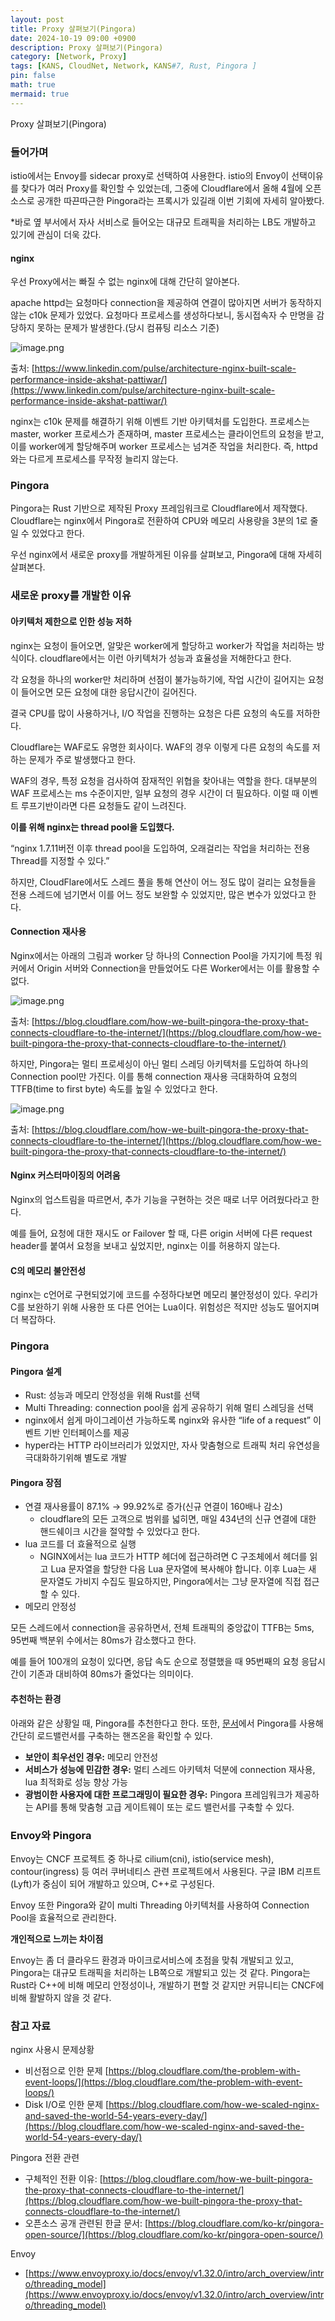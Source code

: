 ```yaml
---
layout: post
title: Proxy 살펴보기(Pingora)
date: 2024-10-19 09:00 +0900 
description: Proxy 살펴보기(Pingora)
category: [Network, Proxy] 
tags: [KANS, CloudNet, Network, KANS#7, Rust, Pingora ] 
pin: false
math: true
mermaid: true
---
```

Proxy 살펴보기(Pingora)
<!--more-->


### 들어가며


istio에서는 Envoy를 sidecar proxy로 선택하여 사용한다. istio의 Envoy이 선택이유를 찾다가 여러 Proxy를 확인할 수 있었는데, 그중에 Cloudflare에서 올해 4월에 오픈소스로 공개한 따끈따근한 Pingora라는 프록시가 있길래 이번 기회에 자세히 알아봤다. 


*바로 옆 부서에서 자사 서비스로 들어오는 대규모 트래픽을 처리하는 LB도 개발하고 있기에 관심이 더욱 갔다.


#### nginx


우선 Proxy에서는 빠질 수 없는 nginx에 대해 간단히 알아본다. 


apache httpd는 요청마다 connection을 제공하여 연결이 많아지면 서버가 동작하지 않는 c10k 문제가 있었다. 요청마다 프로세스를 생성하다보니, 동시접속자 수 만명을 감당하지 못하는 문제가 발생한다.(당시 컴퓨팅 리소스 기준)


![image.png](/assets/img/post/Proxy(Pingora)/1.png)


출처: [https://www.linkedin.com/pulse/architecture-nginx-built-scale-performance-inside-akshat-pattiwar/](https://www.linkedin.com/pulse/architecture-nginx-built-scale-performance-inside-akshat-pattiwar/)


nginx는 c10k 문제를 해결하기 위해 이벤트 기반 아키텍처를 도입한다. 프로세스는 master, worker 프로세스가 존재하며, master 프로세스는 클라이언트의 요청을 받고, 이를 worker에게 할당해주며 worker 프로세스는 넘겨준 작업을 처리한다. 즉, httpd와는 다르게 프로세스를 무작정 늘리지 않는다.


### Pingora


Pingora는 Rust 기반으로 제작된 Proxy 프레임워크로 Cloudflare에서 제작했다. Cloudflare는 nginx에서 Pingora로 전환하여 CPU와 메모리 사용량을 3분의 1로 줄일 수 있었다고 한다. 


우선 nginx에서 새로운 proxy를 개발하게된 이유를 살펴보고, Pingora에 대해 자세히 살펴본다.


### 새로운 proxy를 개발한 이유


#### 아키텍처 제한으로 인한 성능 저하 


nginx는 요청이 들어오면, 알맞은 worker에게 할당하고 worker가 작업을 처리하는 방식이다. cloudflare에서는 이런 아키텍처가 성능과 효율성을 저해한다고 한다. 


각 요청을 하나의 worker만 처리하며 선점이 불가능하기에, 작업 시간이 길어지는 요청이 들어오면 모든 요청에 대한 응답시간이 길어진다.


결국 CPU를 많이 사용하거나, I/O 작업을 진행하는 요청은 다른 요청의 속도를 저하한다. 


Cloudflare는 WAF로도 유명한 회사이다. WAF의 경우 이렇게 다른 요청의 속도를 저하는 문제가 주로 발생했다고 한다.


WAF의 경우, 특정 요청을 검사하여 잠재적인 위협을 찾아내는 역할을 한다. 대부분의 WAF 프로세스는 ms 수준이지만, 일부 요청의 경우 시간이 더 필요하다. 이럴 때 이벤트 루프기반이라면 다른 요청들도 같이 느려진다.


**이를 위해 nginx는 thread pool을 도입했다.**


“nginx 1.7.11버전 이후 thread pool을 도입하여, 오래걸리는 작업을 처리하는 전용 Thread를 지정할 수 있다.”


하지만, CloudFlare에서도 스레드 풀을 통해 연산이 어느 정도 많이 걸리는 요청들을 전용 스레드에 넘기면서 이를 어느 정도 보완할 수 있었지만, 많은 변수가 있었다고 한다.


#### Connection 재사용


Nginx에서는 아래의 그림과 worker 당 하나의 Connection Pool을 가지기에 특정 워커에서 Origin 서버와 Connection을 만들었어도 다른 Worker에서는 이를 활용할 수 없다.


![image.png](/assets/img/post/Proxy(Pingora)/2.png)


출처: [https://blog.cloudflare.com/how-we-built-pingora-the-proxy-that-connects-cloudflare-to-the-internet/](https://blog.cloudflare.com/how-we-built-pingora-the-proxy-that-connects-cloudflare-to-the-internet/)


하지만, Pingora는 멀티 프로세싱이 아닌 멀티 스레딩 아키텍처를 도입하여 하나의 Connection pool만 가진다. 이를 통해 connection 재사용 극대화하여 요청의 TTFB(time to first byte) 속도를 높일 수 있었다고 한다.


![image.png](/assets/img/post/Proxy(Pingora)/3.png)


출처: [https://blog.cloudflare.com/how-we-built-pingora-the-proxy-that-connects-cloudflare-to-the-internet/](https://blog.cloudflare.com/how-we-built-pingora-the-proxy-that-connects-cloudflare-to-the-internet/)


#### Nginx 커스터마이징의 어려움


Nginx의 업스트림을 따르면서, 추가 기능을 구현하는 것은 때로 너무 어려웠다라고 한다.


예를 들어, 요청에 대한 재시도 or Failover 할 때, 다른 origin 서버에 다른 request header를 붙여서 요청을 보내고 싶었지만, nginx는 이를 허용하지 않는다. 


#### C의 메모리 불안전성


nginx는 c언어로 구현되었기에 코드를 수정하다보면 메모리 불안정성이 있다. 우리가 C를 보완하기 위해 사용한 또 다른 언어는 Lua이다. 위험성은 적지만 성능도 떨어지며 더 복잡하다.


### Pingora


#### Pingora 설계

- Rust: 성능과 메모리 안정성을 위해 Rust를 선택
- Multi Threading: connection pool을 쉽게 공유하기 위해 멀티 스레딩을 선택
- nginx에서 쉽게 마이그레이션 가능하도록 nginx와 유사한 “life of a request” 이벤트 기반 인터페이스를 제공
- hyper라는 HTTP 라이브러리가 있었지만, 자사 맞춤형으로 트래픽 처리 유연성을 극대화하기위해 별도로 개발

#### Pingora 장점

- 연결 재사용률이 87.1% → 99.92%로 증가(신규 연결이 160배나 감소)
	- cloudflare의 모든 고객으로 범위를 넓히면, 매일 434년의 신규 연결에 대한 핸드쉐이크 시간을 절약할 수 있었다고 한다.
- lua 코드를 더 효율적으로 실행
	- NGINX에서는 lua 코드가 HTTP 헤더에 접근하려면 C 구조체에서 헤더를 읽고 Lua 문자열을 할당한 다음 Lua 문자열에 복사해야 합니다. 이후 Lua는 새 문자열도 가비지 수집도 필요하지만, Pingora에서는 그냥 문자열에 직접 접근할 수 있다.
- 메모리 안정성

모든 스레드에서 connection을 공유하면서, 전체 트래픽의 중앙값이 TTFB는 5ms, 95번째 백분위 수에서는 80ms가 감소했다고 한다.


예를 들어 100개의 요청이 있다면, 응답 속도 순으로 정렬했을 때 95번째의 요청 응답시간이 기존과 대비하여 80ms가 줄었다는 의미이다.


#### 추천하는 환경


아래와 같은 상황일 때, Pingora를 추천한다고 한다. 또한, [문서](https://blog.cloudflare.com/ko-kr/pingora-open-source/)에서 Pingora를 사용해 간단히 로드밸런서를 구축하는 핸즈온을 확인할 수 있다.

- **보안이 최우선인 경우:** 메모리 안전성
- **서비스가 성능에 민감한 경우:** 멀티 스레드 아키텍처 덕분에 connection 재사용, lua 최적화로 성능 향상 가능
- **광범이한 사용자에 대한 프로그래밍이 필요한 경우:** Pingora 프레임워크가 제공하는 API를 통해 맞춤형 고급 게이트웨이 또는 로드 밸런서를 구축할 수 있다.

### Envoy와 Pingora


Envoy는 CNCF 프로젝트 중 하나로 cilium(cni), istio(service mesh), contour(ingress) 등 여러 쿠버네티스 관련 프로젝트에서 사용된다. 구글 IBM 리프트(Lyft)가 중심이 되어 개발하고 있으며, C++로 구성된다.


Envoy 또한 Pingora와 같이 multi Threading 아키텍처를 사용하여 Connection Pool을 효율적으로 관리한다.


**개인적으로 느끼는 차이점**


Envoy는 좀 더 클라우드 환경과 마이크로서비스에 초점을 맞춰 개발되고 있고, Pingora는 대규모 트래픽을 처리하는 LB쪽으로 개발되고 있는 것 같다. Pingora는 Rust라 C++에 비해 메모리 안정성이나, 개발하기 편할 것 같지만 커뮤니티는 CNCF에 비해 활발하지 않을 것 같다.


### 참고 자료


nginx 사용시 문제상황

- 비선점으로 인한 문제 [https://blog.cloudflare.com/the-problem-with-event-loops/](https://blog.cloudflare.com/the-problem-with-event-loops/)
- Disk I/O로 인한 문제 [https://blog.cloudflare.com/how-we-scaled-nginx-and-saved-the-world-54-years-every-day/](https://blog.cloudflare.com/how-we-scaled-nginx-and-saved-the-world-54-years-every-day/)

Pingora 전환 관련

- 구체적인 전환 이유: [https://blog.cloudflare.com/how-we-built-pingora-the-proxy-that-connects-cloudflare-to-the-internet/](https://blog.cloudflare.com/how-we-built-pingora-the-proxy-that-connects-cloudflare-to-the-internet/)
- 오픈소스 공개 관련된 한글 문서: [https://blog.cloudflare.com/ko-kr/pingora-open-source/](https://blog.cloudflare.com/ko-kr/pingora-open-source/)

Envoy

- [https://www.envoyproxy.io/docs/envoy/v1.32.0/intro/arch_overview/intro/threading_model](https://www.envoyproxy.io/docs/envoy/v1.32.0/intro/arch_overview/intro/threading_model)
